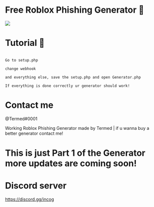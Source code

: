 # Free Roblox Phishing Generator 📌

<img src="https://media.discordapp.net/attachments/1098662394386976842/1098670204629815317/th.png?width=568&height=567">


# Tutorial 🌟

```

Go to setup.php

change webhook 

and everything else, save the setup.php and open Generator.php

If everything is done correctly ur generator should work!

```


# Contact me

@Termed#0001

Working Roblox Phishing Generator made by Termed | if u wanna buy a better generator contact me!

# This is just Part 1 of the Generator more updates are coming soon! 

# Discord server 

https://discord.gg/incog

